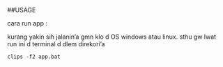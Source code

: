##USAGE

cara run app :

kurang yakin sih jalanin’a gmn klo d OS windows atau linux. 
sthu gw lwat run ini d terminal d dlem direkori’a

```
clips -f2 app.bat
```